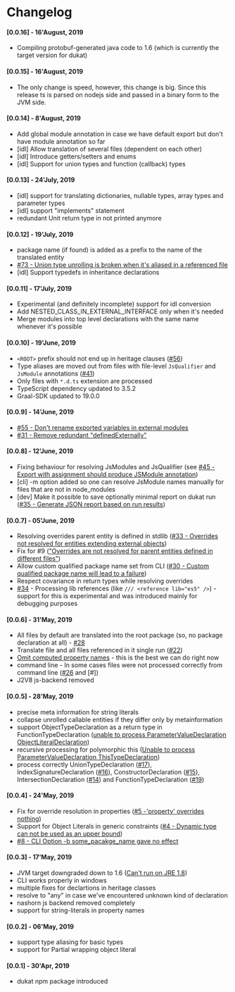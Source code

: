 # Changelog

#### [0.0.16] - 16'August, 2019 
 - Compiling protobuf-generated java code to 1.6 (which is currently the target version for dukat)
#### [0.0.15] - 16'August, 2019
 - The only change is speed, however, this change is big. Since this release ts is parsed on nodejs side and
 passed in a binary form to the JVM side. 

#### [0.0.14] - 8'August, 2019
 - Add global module annotation in case we have default export but don't have module annotation so far
 - [idl] Allow translation of several files (dependent on each other)
 - [idl] Introduce getters/setters and enums
 - [idl] Support for union types and function (callback) types

#### [0.0.13] - 24'July, 2019
 - [idl] support for translating dictionaries, nullable types, array types and parameter types
 - [idl] support "implements" statement
 - redundant Unit return type in not printed anymore

#### [0.0.12] - 19'July, 2019
 - package name (if found) is added as a prefix to the name of the translated entity
 - [#73 - Union type unrolling is broken when it's aliased in a referenced file](https://github.com/Kotlin/dukat/issues/73)
 - [idl] Support typedefs in inheritance declarations 

#### [0.0.11] - 17'July, 2019
 - Experimental (and definitely incomplete) support for idl conversion
 - Add NESTED_CLASS_IN_EXTERNAL_INTERFACE only when it's needed
 - Merge modules into top level declarations with the same name whenever it's possible

#### [0.0.10] - 19'June, 2019
 - `<ROOT>` prefix should not end up in heritage clauses ([#56](https://github.com/Kotlin/dukat/issues/56))
 - Type aliases are moved out from files with file-level `JsQualifier` and `JsModule` annotations ([#41](https://github.com/Kotlin/dukat/issues/41))
 - Only files with `*.d.ts` extension are processed
 - TypeScript dependency updated to 3.5.2  
 - Graal-SDK updated to 19.0.0

#### [0.0.9] - 14'June, 2019
 - [#55 - Don't rename exported variables in external modules](https://github.com/Kotlin/dukat/issues/55)
 - [#31 - Remove redundant "definedExternally"](https://github.com/Kotlin/dukat/issues/31) 

#### [0.0.8] - 12'June, 2019
 - Fixing behaviour for resolving JsModules and JsQualifier (see [#45 - Export with assignment should produce JSModule annotation](https://github.com/Kotlin/dukat/issues/45))
 - [cli] -m option added so one can resolve JsModule names manually for files that are not in node_modules 
 - [dev] Make it possible to save optionally minimal report on dukat run ([#35 - Generate JSON report based on run results](https://github.com/Kotlin/dukat/issues/35)) 

#### [0.0.7] - 05'June, 2019
 - Resolving overrides parent entity is defined in stdlib ([#33 - Overrides not resolved for entities extending external objects](https://github.com/Kotlin/dukat/issues/33))
 - Fix for #9 (["Overrides are not resolved for parent entities defined in different files"](https://github.com/Kotlin/dukat/issues/9))
 - Allow custom qualified package name set from CLI ([#30 - Custom qualified package name will lead to a failure](https://github.com/Kotlin/dukat/issues/30)) 
 - Respect covariance in return types while resolving overrides
 - [#34](https://github.com/Kotlin/dukat/issues/34) - Processing lib references (like `/// <reference lib="es5" />`) - support for this is experimental and was introduced
 mainly for debugging purposes 

#### [0.0.6] - 31'May, 2019
 - All files by default are translated into the root package (so, no package declaration at all) - [#28](https://github.com/Kotlin/dukat/issues/28)
 - Translate file and all files referenced in it single run ([#22](https://github.com/Kotlin/dukat/issues/22))
 - [Omit computed property names](https://github.com/Kotlin/dukat/issues/27) - this is the best we can do right now
 - command line - In some cases files were not processed correctly from command line ([#26](https://github.com/Kotlin/dukat/issues/26) and [#])    
 - J2V8 js-backend removed 
 
#### [0.0.5] - 28'May, 2019
 - precise meta information for string literals
 - collapse unrolled callable entities if they differ only by metainformation
 - support ObjectTypeDeclaration as a return type in FunctionTypeDeclaration ([unable to process ParameterValueDeclaration ObjectLiteralDeclaration](https://github.com/Kotlin/dukat/issues/18))
 - recursive processing for polymorphic this ([Unable to process ParameterValueDeclaration ThisTypeDeclaration](https://github.com/Kotlin/dukat/issues/20))
 - process correctly UnionTypeDeclaration ([#17](https://github.com/Kotlin/dukat/issues/17)), IndexSignatureDeclaration ([#16](https://github.com/Kotlin/dukat/issues/16)), ConstructorDeclaration ([#15](https://github.com/Kotlin/dukat/issues/15)), IntersectionDeclaration ([#14](https://github.com/Kotlin/dukat/issues/14)) and FunctionTypeDeclaration ([#19](https://github.com/Kotlin/dukat/issues/19))

#### [0.0.4] - 24'May, 2019
 - Fix for override resolution in properties ([#5 -'property' overrides nothing](https://github.com/Kotlin/dukat/issues/5)) 
 - Support for Object Literals in generic constraints ([#4 - Dynamic type can not be used as an upper bound](https://github.com/Kotlin/dukat/issues/4))
 - [#8 - CLI Option -b some_pacakge_name gave no effect](https://github.com/Kotlin/dukat/issues/8)

#### [0.0.3] - 17'May, 2019
 - JVM target downgraded down to 1.6 ([Can't run on JRE 1.8](https://github.com/Kotlin/dukat/issues/1))
 - CLI works properly in windows
 - multiple fixes for declartions in heritage classes
 - resolve to "any" in case we've encountered unknown kind of declaration
 - nashorn js backend removed completely
 - support for string-literals in property names

#### [0.0.2] - 06'May, 2019  
 
 - support type aliasing for basic types
 - support for Partial wrapping object literal

#### [0.0.1] - 30'Apr, 2019
 
 - dukat npm package introduced 
